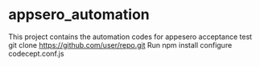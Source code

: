 # appsero_automation
This project contains the automation codes for appesero acceptance test
git clone https://github.com/user/repo.git
Run npm install configure codecept.conf.js
